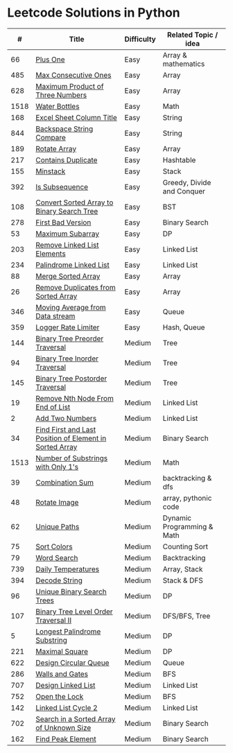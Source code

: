 # Leetcode Solutions in Python


| # | Title | Difficulty | Related Topic / idea |
| ----|-------|------------|------------------- |
| 66 | [Plus One](https://leetcode.com/problems/plus-one) | Easy | Array & mathematics|
|485|[Max Consecutive Ones](https://leetcode.com/problems/max-consecutive-ones/) | Easy | Array|
|628|[Maximum Product of Three Numbers](https://leetcode.com/problems/maximum-product-of-three-numbers)| Easy | Array |
|1518| [Water Bottles](https://leetcode.com/problems/water-bottles/) | Easy | Math | Stack & Two Pointers |
|168| [Excel Sheet Column Title](https://leetcode.com/problems/excel-sheet-column-title/) | Easy | String |
|844| [Backspace String Compare](https://leetcode.com/problems/backspace-string-compare/) |Easy| String|
|189| [Rotate Array](https://leetcode.com/problems/rotate-array/) |Easy| Array|
|217| [Contains Duplicate](https://leetcode.com/problems/contains-duplicate/) |Easy | Hashtable |
|155| [Minstack](https://leetcode.com/problems/min-stack/)|Easy|Stack|
|392| [Is Subsequence](https://leetcode.com/problems/is-subsequence/) |Easy| Greedy, Divide and Conquer |
|108| [Convert Sorted Array to Binary Search Tree](https://leetcode.com/problems/convert-sorted-array-to-binary-search-tree/) | Easy | BST |
|278| [First Bad Version](https://leetcode.com/problems/first-bad-version/) | Easy | Binary Search|
|53| [Maximum Subarray](https://leetcode.com/problems/maximum-subarray/) | Easy | DP |
|203| [Remove Linked List Elements](https://leetcode.com/problems/remove-linked-list-elements/) | Easy | Linked List|
|234| [Palindrome Linked List](https://leetcode.com/problems/palindrome-linked-list/) |Easy | Linked List|
|88| [Merge Sorted Array](https://leetcode.com/problems/merge-sorted-array/) |Easy| Array|
|26| [Remove Duplicates from Sorted Array](https://leetcode.com/problems/remove-duplicates-from-sorted-array/)|Easy|Array|
|346| [Moving Average from Data stream](https://leetcode.com/problems/moving-average-from-data-stream/)|Easy| Queue|
|359| [Logger Rate Limiter](https://leetcode.com/problems/logger-rate-limiter/) |Easy | Hash, Queue|
|144| [Binary Tree Preorder Traversal](https://leetcode.com/problems/binary-tree-preorder-traversal/) | Medium| Tree|
|94| [Binary Tree Inorder Traversal](https://leetcode.com/problems/binary-tree-inorder-traversal/) | Medium| Tree|
|145| [Binary Tree Postorder Traversal](https://leetcode.com/problems/binary-tree-postorder-traversal/) | Medium| Tree|
|19| [Remove Nth Node From End of List](https://leetcode.com/problems/remove-nth-node-from-end-of-list)| Medium | Linked List|
|2| [Add Two Numbers](https://leetcode.com/problems/add-two-numbers/) | Medium | Linked List |
|34| [Find First and Last Position of Element in Sorted Array](https://leetcode.com/problems/find-first-and-last-position-of-element-in-sorted-array/) | Medium| Binary Search|
|1513| [Number of Substrings with Only 1's](https://leetcode.com/problems/number-of-substrings-with-only-1s/) |Medium| Math |
|39| [Combination Sum](https://leetcode.com/problems/combination-sum/)|Medium| backtracking & dfs |
| 48| [Rotate Image](https://leetcode.com/problems/rotate-image/) |Medium| array, pythonic code|
|62 | [Unique Paths](https://leetcode.com/problems/unique-paths/) |Medium| Dynamic Programming & Math|
|75| [Sort Colors](https://leetcode.com/problems/sort-colors/) | Medium | Counting Sort|
|79| [Word Search](https://leetcode.com/problems/word-search/) |Medium| Backtracking |
|739| [Daily Temperatures](https://leetcode.com/problems/daily-temperatures/) | Medium | Array, Stack |
|394| [Decode String](https://leetcode.com/problems/decode-string/) |Medium| Stack & DFS |
|96| [Unique Binary Search Trees](https://leetcode.com/problems/unique-binary-search-trees/) | Medium | DP |
|107| [Binary Tree Level Order Traversal II](https://leetcode.com/problems/binary-tree-level-order-traversal-ii/)|Medium|DFS/BFS, Tree|
|5| [Longest Palindrome Substring](https://leetcode.com/problems/longest-palindromic-substring/)|Medium| DP|
|221| [Maximal Square](https://leetcode.com/problems/maximal-square/)|Medium| DP|
|622| [Design Circular Queue](https://leetcode.com/problems/design-circular-queue/) |Medium| Queue |
|286| [Walls and Gates](https://leetcode.com/problems/walls-and-gates/) | Medium | BFS |
|707| [Design Linked List](https://leetcode.com/problems/design-linked-list/) | Medium | Linked List|
|752| [Open the Lock](https://leetcode.com/problems/open-the-lock)|Medium| BFS|
|142| [Linked List Cycle 2](https://leetcode.com/problems/linked-list-cycle-ii/)|Medium| Linked List|
|702| [Search in a Sorted Array of Unknown Size](https://leetcode.com/problems/search-in-a-sorted-array-of-unknown-size/) | Medium | Binary Search|
|162| [Find Peak Element](https://leetcode.com/problems/find-peak-element/) | Medium | Binary Search | 

